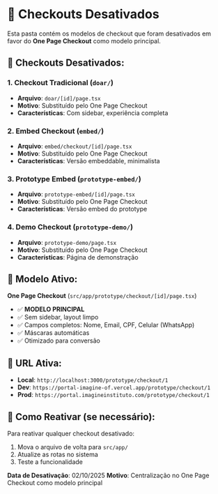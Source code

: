 # 📁 Checkouts Desativados

Esta pasta contém os modelos de checkout que foram desativados em favor do **One Page Checkout** como modelo principal.

## 🚫 Checkouts Desativados:

### 1. **Checkout Tradicional** (`doar/`)
- **Arquivo**: `doar/[id]/page.tsx`
- **Motivo**: Substituído pelo One Page Checkout
- **Características**: Com sidebar, experiência completa

### 2. **Embed Checkout** (`embed/`)
- **Arquivo**: `embed/checkout/[id]/page.tsx`
- **Motivo**: Substituído pelo One Page Checkout
- **Características**: Versão embeddable, minimalista

### 3. **Prototype Embed** (`prototype-embed/`)
- **Arquivo**: `prototype-embed/[id]/page.tsx`
- **Motivo**: Substituído pelo One Page Checkout
- **Características**: Versão embed do prototype

### 4. **Demo Checkout** (`prototype-demo/`)
- **Arquivo**: `prototype-demo/page.tsx`
- **Motivo**: Substituído pelo One Page Checkout
- **Características**: Página de demonstração

## 🚀 **Modelo Ativo:**

**One Page Checkout** (`src/app/prototype/checkout/[id]/page.tsx`)
- ✅ **MODELO PRINCIPAL**
- ✅ Sem sidebar, layout limpo
- ✅ Campos completos: Nome, Email, CPF, Celular (WhatsApp)
- ✅ Máscaras automáticas
- ✅ Otimizado para conversão

## 📍 **URL Ativa:**
- **Local**: `http://localhost:3000/prototype/checkout/1`
- **Dev**: `https://portal-imagine-of.vercel.app/prototype/checkout/1`
- **Prod**: `https://portal.imagineinstituto.com/prototype/checkout/1`

## 🔄 **Como Reativar (se necessário):**

Para reativar qualquer checkout desativado:
1. Mova o arquivo de volta para `src/app/`
2. Atualize as rotas no sistema
3. Teste a funcionalidade

**Data de Desativação**: 02/10/2025
**Motivo**: Centralização no One Page Checkout como modelo principal
